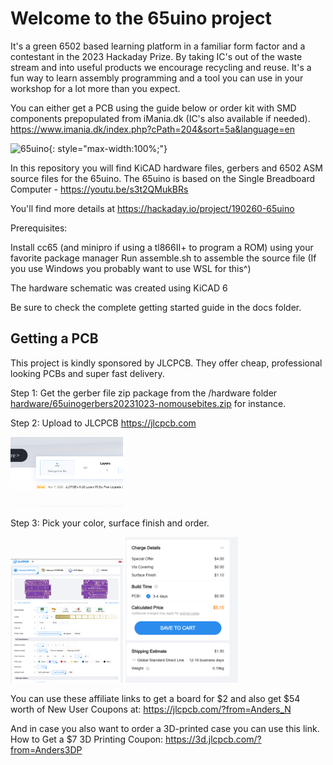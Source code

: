 # Welcome to the 65uino project

It's a green 6502 based learning platform in a familiar form factor and a contestant in the 2023 Hackaday Prize. By taking IC's out of the waste stream and into useful products we encourage recycling and reuse.
It's a fun way to learn assembly programming and a tool you can use in your workshop for a lot more than you expect.

You can either get a PCB using the guide below or order kit with SMD components prepopulated from iMania.dk (IC's also available if needed).
https://www.imania.dk/index.php?cPath=204&sort=5a&language=en

![65uino](https://cdn.hackaday.io/images/8644651680943366680.jpeg){: style="max-width:100%;"}

In this repository you will find KiCAD hardware files, gerbers and 6502 ASM source files for the 65uino.
The 65uino is based on the Single Breadboard Computer - https://youtu.be/s3t2QMukBRs

You'll find more details at https://hackaday.io/project/190260-65uino

Prerequisites:

Install cc65 (and minipro if using a tl866II+ to program a ROM) using your favorite package manager
Run assemble.sh to assemble the source file
(If you use Windows you probably want to use WSL for this^)

The hardware schematic was created using KiCAD 6

Be sure to check the complete getting started guide in the docs folder. 

## Getting a PCB
This project is kindly sponsored by JLCPCB. They offer cheap, professional looking PCBs and super fast delivery.

Step 1: Get the gerber file zip package from the /hardware folder
[hardware/65uinogerbers20231023-nomousebites.zip](https://github.com/AndersBNielsen/65uino/blob/main/hardware/65uinogerbers20231023-nomousebites.zip) for instance.

Step 2: Upload to JLCPCB https://jlcpcb.com

<img src="https://github.com/AndersBNielsen/65uino/blob/main/images/upload.png?raw=true" alt="" style="max-width: 180px;">

Step 3: Pick your color, surface finish and order.

<img src="https://github.com/AndersBNielsen/65uino/blob/main/images/settings.png?raw=true" alt="" style="max-width: 180px;">

<img src="https://github.com/AndersBNielsen/65uino/blob/main/images/save.png?raw=true" alt="" style="max-width: 180px;">


You can use these affiliate links to get a board for $2 and also get $54 worth of New User Coupons at: https://jlcpcb.com/?from=Anders_N

And in case you also want to order a 3D-printed case you can use this link. 
How to Get a $7 3D Printing Coupon: https://3d.jlcpcb.com/?from=Anders3DP
